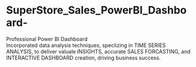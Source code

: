 # SuperStore_Sales_PowerBI_Dashboard-
Professional Power BI Dashboard  
Incorporated data analysis techniques, speclizing in TIME SERIES ANALYSIS, to deliver valuale INSIGHTS, accurate SALES FORCASTING, and INTERACTIVE DASHBOARD creation, driving business success.
